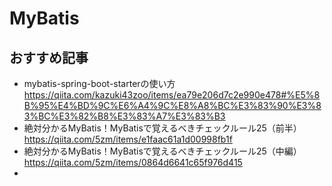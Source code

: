 # MyBatis 

## おすすめ記事

- mybatis-spring-boot-starterの使い方
https://qiita.com/kazuki43zoo/items/ea79e206d7c2e990e478#%E5%8B%95%E4%BD%9C%E6%A4%9C%E8%A8%BC%E3%83%90%E3%83%BC%E3%82%B8%E3%83%A7%E3%83%B3
- 絶対分かるMyBatis！MyBatisで覚えるべきチェックルール25（前半）
https://qiita.com/5zm/items/e1faac61a1d00998fb1f
- 絶対分かるMyBatis！MyBatisで覚えるべきチェックルール25（中編）
https://qiita.com/5zm/items/0864d6641c65f976d415
- 

<!--stackedit_data:
eyJoaXN0b3J5IjpbMTk3NTEzMjE2MF19
-->